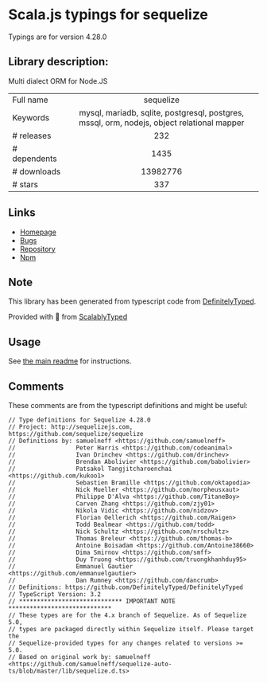 
# Scala.js typings for sequelize

Typings are for version 4.28.0

## Library description:
Multi dialect ORM for Node.JS

|                    |                 |
| ------------------ | :-------------: |
| Full name          | sequelize |
| Keywords           | mysql, mariadb, sqlite, postgresql, postgres, mssql, orm, nodejs, object relational mapper |
| # releases         | 232 |
| # dependents       | 1435 |
| # downloads        | 13982776 |
| # stars            | 337 |

## Links
- [Homepage](http://docs.sequelizejs.com/)
- [Bugs](https://github.com/sequelize/sequelize/issues)
- [Repository](https://github.com/sequelize/sequelize)
- [Npm](https://www.npmjs.com/package/sequelize)
    


## Note
This library has been generated from typescript code from [DefinitelyTyped](https://definitelytyped.org).

Provided with :purple_heart: from [ScalablyTyped](https://github.com/oyvindberg/ScalablyTyped)

## Usage
See [the main readme](../../readme.md) for instructions.

## Comments

These comments are from the typescript definitions and might be useful:
```
// Type definitions for Sequelize 4.28.0
// Project: http://sequelizejs.com, https://github.com/sequelize/sequelize
// Definitions by: samuelneff <https://github.com/samuelneff>
//                 Peter Harris <https://github.com/codeanimal>
//                 Ivan Drinchev <https://github.com/drinchev>
//                 Brendan Abolivier <https://github.com/babolivier>
//                 Patsakol Tangjitcharoenchai <https://github.com/kukoo1>
//                 Sebastien Bramille <https://github.com/oktapodia>
//                 Nick Mueller <https://github.com/morpheusxaut>
//                 Philippe D'Alva <https://github.com/TitaneBoy>
//                 Carven Zhang <https://github.com/zjy01>
//                 Nikola Vidic <https://github.com/nidzov>
//                 Florian Oellerich <https://github.com/Raigen>
//                 Todd Bealmear <https://github.com/todd>
//                 Nick Schultz <https://github.com/nrschultz>
//                 Thomas Breleur <https://github.com/thomas-b>
//                 Antoine Boisadam <https://github.com/Antoine38660>
//                 Dima Smirnov <https://github.com/smff>
//                 Duy Truong <https://github.com/truongkhanhduy95>
//                 Emmanuel Gautier <https://github.com/emmanuelgautier>
//                 Dan Rumney <https://github.com/dancrumb>
// Definitions: https://github.com/DefinitelyTyped/DefinitelyTyped
// TypeScript Version: 3.2
// ***************************** IMPORTANT NOTE *****************************
// These types are for the 4.x branch of Sequelize. As of Sequelize 5.0,
// types are packaged directly within Sequelize itself. Please target the
// Sequelize-provided types for any changes related to versions >= 5.0.
// Based on original work by: samuelneff <https://github.com/samuelneff/sequelize-auto-ts/blob/master/lib/sequelize.d.ts>

```

